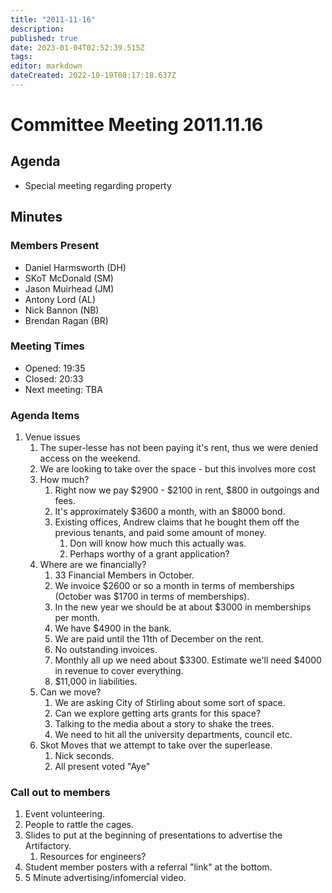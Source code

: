 ```yaml
---
title: "2011-11-16"
description: 
published: true
date: 2023-01-04T02:52:39.515Z
tags: 
editor: markdown
dateCreated: 2022-10-19T08:17:18.637Z
---
```


# Committee Meeting 2011.11.16

## Agenda

-   Special meeting regarding property

## Minutes

### Members Present

-   Daniel Harmsworth (DH)
-   SKoT McDonald (SM)
-   Jason Muirhead (JM)
-   Antony Lord (AL)
-   Nick Bannon (NB)
-   Brendan Ragan (BR)

### Meeting Times

-   Opened: 19:35
-   Closed: 20:33
-   Next meeting: TBA

### Agenda Items

1.  Venue issues
    1.  The super-lesse has not been paying it's rent, thus we were denied access on the weekend.
    2.  We are looking to take over the space - but this involves more cost
    3.  How much?
        1.  Right now we pay \$2900 - \$2100 in rent, \$800 in outgoings and fees.
        2.  It's approximately \$3600 a month, with an \$8000 bond.
        3.  Existing offices, Andrew claims that he bought them off the previous tenants, and paid some amount of money.
            1.  Don will know how much this actually was.
            2.  Perhaps worthy of a grant application?
    4.  Where are we financially?
        1.  33 Financial Members in October.
        2.  We invoice \$2600 or so a month in terms of memberships (October was \$1700 in terms of memberships).
        3.  In the new year we should be at about \$3000 in memberships per month.
        4.  We have \$4900 in the bank.
        5.  We are paid until the 11th of December on the rent.
        6.  No outstanding invoices.
        7.  Monthly all up we need about \$3300. Estimate we'll need \$4000 in revenue to cover everything.
        8.  \$11,000 in liabilities.
    5.  Can we move?
        1.  We are asking City of Stirling about some sort of space.
        2.  Can we explore getting arts grants for this space?
        3.  Talking to the media about a story to shake the trees.
        4.  We need to hit all the university departments, council etc.
    6.  Skot Moves that we attempt to take over the superlease.
        1.  Nick seconds.
        2.  All present voted "Aye"

### Call out to members

1.  Event volunteering.
2.  People to rattle the cages.
3.  Slides to put at the beginning of presentations to advertise the Artifactory.
    1.  Resources for engineers?
4.  Student member posters with a referral "link" at the bottom.
5.  5 Minute advertising/infomercial video.
